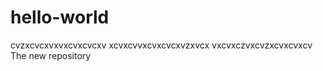 hello-world
===========
cvzxcvcxvxvxcvxcvcxv
xcvxcvvxcvxcvcxvzxvcx
vxcvxczvxcvzxcvxcvxcv
The new repository
